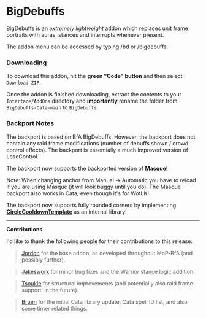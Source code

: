# BigDebuffs

BigDebuffs is an _extremely lightweight_ addon which replaces unit frame portraits with auras, stances and interrupts whenever present.

The addon menu can be accessed by typing /bd or /bigdebuffs.

### Downloading

To download this addon, hit the **green "Code" button** and then select `Download ZIP`.

Once the addon is finished downloading, extract the contents to your `Interface/AddOns` directory and **importantly** rename the folder from `BigDebuffs-Cata-main` to `BigDebuffs`.

### Backport Notes
The backport is based on BfA BigDebuffs. However, the backport does not contain any raid frame modifications (number of debuffs shown / crowd control effects). The backport is essentially a much improved version of LoseControl.

The backport now supports the backported version of **[Masque][1]**!

Note: When changing anchor from Manual -> Automatic you have to reload if you are using Masque (it will look buggy until you do).
The Masque backport also works in Cata, even though it's for WotLK!

The backport now supports fully rounded corners by implementing **[CircleCooldownTemplate][2]** as an internal library!

---
**Contributions**

 I'd like to thank the following people for their contributions to this release:
> [Jordon][3] for the base addon, as developed throughout MoP-BfA (and possibly further).

> [Jakeswork][4] for minor bug fixes and the Warrior stance logic addition.

> [Tsoukie][5] for structural improvements (and potentially also raid frame support, in the future).

> [Bruen][6] for the initial Cata library update, Cata spell ID list, and also some timer related things.

[1]: https://github.com/bkader/Masque-Cata
[2]: https://github.com/RomanSpector/CircleCooldownTemplate
[3]: https://github.com/jordonwow
[4]: https://github.com/jakeswork
[5]: https://gitlabs.com/tsoukie
[6]: https://github.com/skyler-code
